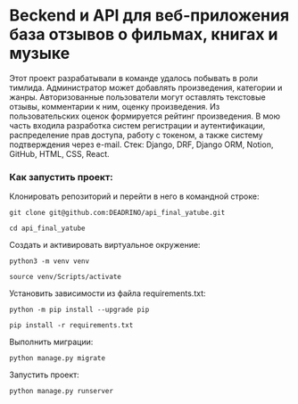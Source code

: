 # Beckend и API для веб-приложения база отзывов о фильмах, книгах и музыке
Этот проект разрабатывали в команде удалось побывать в роли тимлида. Администратор может добавлять произведения, категории и жанры. Авторизованные пользователи могут оставлять текстовые отзывы, комментарии к ним, оценку произведения. Из пользовательских оценок формируется рейтинг произведения. В мою часть входила разработка систем регистрации и аутентификации, распределение прав доступа, работу с токеном, а также систему подтверждения через e-mail.
Стек: Django, DRF, Django ORM, Notion, GitHub, HTML, CSS, React.
### Как запустить проект:

Клонировать репозиторий и перейти в него в командной строке:

```
git clone git@github.com:DEADRINO/api_final_yatube.git
```

```
cd api_final_yatube
```

Cоздать и активировать виртуальное окружение:

```
python3 -m venv venv
```

```
source venv/Scripts/activate
```

Установить зависимости из файла requirements.txt:

```
python -m pip install --upgrade pip
```

```
pip install -r requirements.txt
```

Выполнить миграции:

```
python manage.py migrate
```

Запустить проект:

```
python manage.py runserver
```
